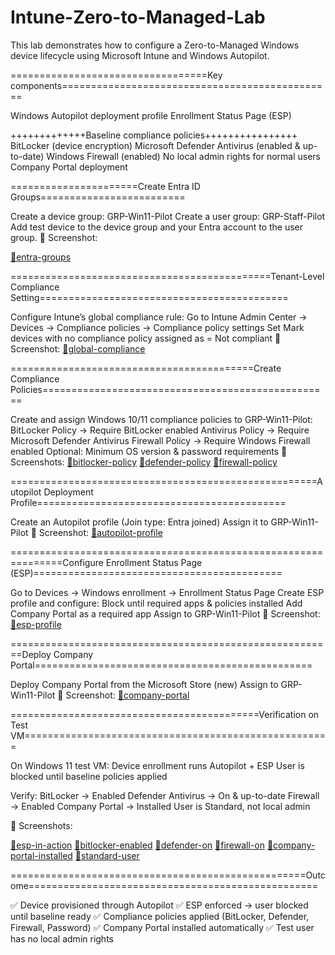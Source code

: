 # Intune-Zero-to-Managed-Lab
This lab demonstrates how to configure a Zero-to-Managed Windows device lifecycle using Microsoft Intune and Windows Autopilot.

==================================Key components===============================================

Windows Autopilot deployment profile
Enrollment Status Page (ESP)

+++++++++++++Baseline compliance policies++++++++++++++++
BitLocker (device encryption)
Microsoft Defender Antivirus (enabled & up-to-date)
Windows Firewall (enabled)
No local admin rights for normal users
Company Portal deployment


======================Create Entra ID Groups=========================

Create a device group: GRP-Win11-Pilot
Create a user group: GRP-Staff-Pilot
Add test device to the device group and your Entra account to the user group.
📸 Screenshot:

[📸entra-groups](screenshots/entra-groups.png.PNG)


=============================================Tenant-Level Compliance Setting===========================================

Configure Intune’s global compliance rule:
Go to Intune Admin Center → Devices → Compliance policies → Compliance policy settings
Set Mark devices with no compliance policy assigned as = Not compliant
📸 Screenshot:
[📸global-compliance](screenshots/global-compliance.png)


==========================================Create Compliance Policies==================================================


Create and assign Windows 10/11 compliance policies to GRP-Win11-Pilot:
BitLocker Policy → Require BitLocker enabled
Antivirus Policy → Require Microsoft Defender Antivirus
Firewall Policy → Require Windows Firewall enabled
Optional: Minimum OS version & password requirements
📸 Screenshots:
[📸bitlocker-policy](screenshots/bitlocker-policy.png)
[📸defender-policy](screenshots/defender-policy.png)
[📸firewall-policy](screenshots/firewall-policy.png)


=====================================================Autopilot Deployment Profile===========================================

Create an Autopilot profile (Join type: Entra joined)
Assign it to GRP-Win11-Pilot
📸 Screenshot:
[📸autopilot-profile](screenshots/autopilot-profile.png)



===============================================================Configure Enrollment Status Page (ESP)===========================================

Go to Devices → Windows enrollment → Enrollment Status Page
Create ESP profile and configure:
Block until required apps & policies installed
Add Company Portal as a required app
Assign to GRP-Win11-Pilot
📸 Screenshot:
[📸esp-profile](screenshots/esp-profile.png)

========================================================Deploy Company Portal================================================

Deploy Company Portal from the Microsoft Store (new)
Assign to GRP-Win11-Pilot
📸 Screenshot:
[📸company-portal](screenshots/company-portal.png)


===========================================Verification on Test VM=====================================================

On Windows 11 test VM:
Device enrollment runs Autopilot + ESP
User is blocked until baseline policies applied

Verify:
BitLocker → Enabled
Defender Antivirus → On & up-to-date
Firewall → Enabled
Company Portal → Installed
User is Standard, not local admin

📸 Screenshots:

[📸esp-in-action](screenshots/esp-in-action.png)
[📸bitlocker-enabled](screenshots/bitlocker-enabled.png)
[📸defender-on](screenshots/defender-on.png)
[📸firewall-on](screenshots/firewall-on.png)
[📸company-portal-installed](screenshots/company-portal-installed.png)
[📸standard-user](screenshots/standard-user.png)


===================================================Outcome==================================================

✅ Device provisioned through Autopilot
✅ ESP enforced → user blocked until baseline ready
✅ Compliance policies applied (BitLocker, Defender, Firewall, Password)
✅ Company Portal installed automatically
✅ Test user has no local admin rights


